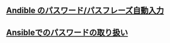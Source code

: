 ## [Andible のパスワード/パスフレーズ自動入力](https://qiita.com/msi/items/719739e5d8af551ff2ac)
## [Ansibleでのパスワードの取り扱い](https://qiita.com/jimaoka/items/535d5feb9b99fe5b3318)
